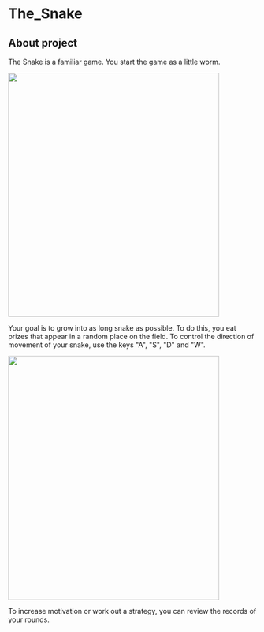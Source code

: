 # The_Snake
## About project
The Snake is a familiar game. You start the game as a little worm.

<img src="https://user-images.githubusercontent.com/56280697/175817684-44aa69c2-c566-402c-ba74-a29b5768a462.png" width="428" height="495"/>
  
Your goal is to grow into as long snake as possible. To do this, you eat prizes that appear in a random place on the field. To control the direction of movement of your snake, use the keys "A", "S", "D" and "W". 

<img src="https://user-images.githubusercontent.com/56280697/175818646-613eb3b3-d6a2-44b1-8ba9-201c4d47a4a8.png" width="428" height="495"/>

To increase motivation or work out a strategy, you can review the records of your rounds.
